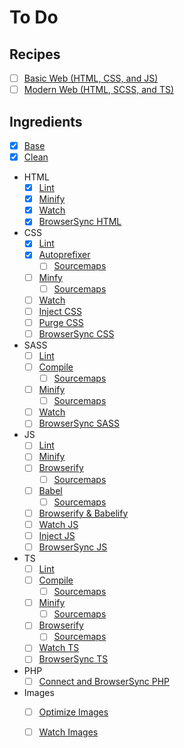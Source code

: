 To Do
================================================================================

Recipes
--------------------------------------------------------------------------------

- [ ] [Basic Web (HTML, CSS, and JS)]()
- [ ] [Modern Web (HTML, SCSS, and TS)]()

Ingredients
--------------------------------------------------------------------------------

- [x] [Base](https://github.com/itrusler/gulp-recipes-es6/issues/3)
- [x] [Clean](https://github.com/itrusler/gulp-recipes-es6/issues/5)
- HTML
	- [x] [Lint](https://github.com/itrusler/gulp-recipes-es6/issues/7)
	- [x] [Minify](https://github.com/itrusler/gulp-recipes-es6/issues/9)
	- [x] [Watch](https://github.com/itrusler/gulp-recipes-es6/issues/10)
	- [x] [BrowserSync HTML](https://github.com/itrusler/gulp-recipes-es6/issues/11)
- CSS
	- [x] [Lint](https://github.com/itrusler/gulp-recipes-es6/issues/15)
	- [x] [Autoprefixer](https://github.com/itrusler/gulp-recipes-es6/issues/16)
		- [ ] [Sourcemaps]()
	- [ ] [Minfy]()
		- [ ] [Sourcemaps]()
	- [ ] [Watch]()
	- [ ] [Inject CSS]()
	- [ ] [Purge CSS]()
	- [ ] [BrowserSync CSS]()
- SASS
	- [ ] [Lint]()
	- [ ] [Compile]()
		- [ ] [Sourcemaps]()
	- [ ] [Minify]()
		- [ ] [Sourcemaps]()
	- [ ] [Watch]()
	- [ ] [BrowserSync SASS]()
-	JS
	- [ ] [Lint]()
	- [ ] [Minify]()
	- [ ] [Browserify]()
		- [ ] [Sourcemaps]()
	- [ ] [Babel]()
		- [ ] [Sourcemaps]()
	- [ ] [Browserify & Babelify]()
	- [ ] [Watch JS]()
	- [ ] [Inject JS]()
	- [ ] [BrowserSync JS]()
- TS
	- [ ] [Lint]()
	- [ ] [Compile]()
		- [ ] [Sourcemaps]()
	- [ ] [Minify]()
		- [ ] [Sourcemaps]()
	- [ ] [Browserify]()
		- [ ] [Sourcemaps]()
	- [ ] [Watch TS]()
	- [ ] [BrowserSync TS]()
- PHP
	- [ ] [Connect and BrowserSync PHP]()
- Images
	- [ ] [Optimize Images]()
	- [ ] [Watch Images]()

